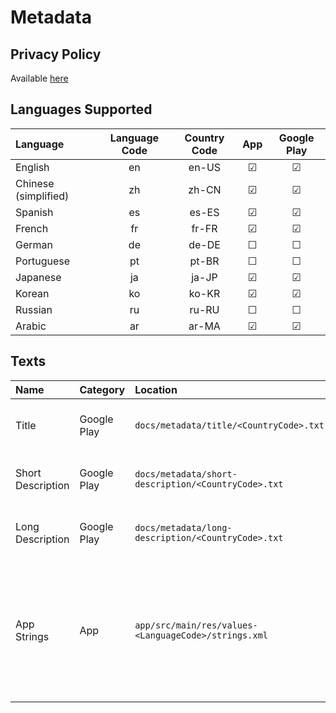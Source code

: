 # Metadata
## Privacy Policy
Available [here](https://sneakycoders.github.io/privacy-policy/)

## Languages Supported
| Language             | Language Code | Country Code | App | Google Play |
|:---------------------|:-------------:|:------------:|:---:|:-----------:|
| English              | en            | en-US        | ☑  | ☑
| Chinese (simplified) | zh            | zh-CN        | ☑  | ☑
| Spanish              | es            | es-ES        | ☑  | ☑
| French               | fr            | fr-FR        | ☑  | ☑
| German               | de            | de-DE        | ☐  | ☐
| Portuguese           | pt            | pt-BR        | ☐  | ☐
| Japanese             | ja            | ja-JP        | ☑  | ☑
| Korean               | ko            | ko-KR        | ☑  | ☑
| Russian              | ru            | ru-RU        | ☐  | ☐
| Arabic               | ar            | ar-MA        | ☑  | ☑

## Texts
| Name              | Category    | Location                                                 | Restrictions                                                                                     |
|:------------------|:------------|:---------------------------------------------------------|:-------------------------------------------------------------------------------------------------|
| Title             | Google Play | ```docs/metadata/title/<CountryCode>.txt```              | Less or equal than 20 characters
| Short Description | Google Play | ```docs/metadata/short-description/<CountryCode>.txt```  | Less or equal than 80 characters
| Long Description  | Google Play | ```docs/metadata/long-description/<CountryCode>.txt```   | Less or equal than 4000 characters
| App Strings       | App         | ```app/src/main/res/values-<LanguageCode>/strings.xml``` | Translated app needs to be manually tested, checking that there are no overlaps between elements
